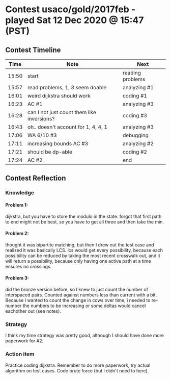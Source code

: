 # Contest usaco/gold/2017feb - played Sat 12 Dec 2020 @ 15:47 (PST)

## Contest Timeline

| Time | Note | Next |
|----|----|----|
15:50 | start | reading problems
15:57 | read problems, 1, 3 seem doable | analyzing #1
16:01 | weird dijkstra should work | coding #1
16:23 | AC #1 | analyzing #3
16:28 | can I not just count them like inversions? | coding #3
16:43 | oh.. doesn't account for 1, 4, 4, 1 | analyzing #3
17:06 | WA 6/10 #3 | debugging
17:11 | increasing bounds AC #3 | analyzing #2
17:21 | should be dp-able | coding #2
17:24 | AC #2 | end

## Contest Reflection

### Knowledge

#### Problem 1:

dijkstra, but you have to store the modulo in the state. forgot that first path to end might not be best, so you have to get all three and then take the min.

#### Problem 2:

thought it was bipartite matching, but then I drew out the test case and realized it was basically LCS. lcs would get every possibility, because each possibility can be reduced by taking the most recent crosswalk out, and it will return a possibility, because only having one active path at a time ensures no crossings.

#### Problem 3:

did the bronze version before, so I knew to just count the number of interspaced pairs. Counted against numbers less than current with a bit. Because I wanted to count the change in cows over time, i needed to re-number the numbers to be increasing or some deltas would cancel eachother out (see notes).

### Strategy
I think my time strategy was pretty good, although I should have done more paperwork for #2.

### Action item
Practice coding dijkstra. Remember to do more paperwork, try actual algorithm on test cases. Code brute force (but I didn't need to here).

